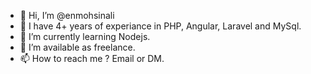 - 👋 Hi, I’m @enmohsinali
- 👀 I have 4+ years of experiance in PHP, Angular, Laravel and MySql.
- 🌱 I’m currently learning Nodejs.
- 💞️ I’m available as freelance.
- 📫 How to reach me ?  Email or DM.

<!---
enmohsinali/enmohsinali is a ✨ special ✨ repository because its `README.md` (this file) appears on your GitHub profile.
You can click the Preview link to take a look at your changes.
--->

